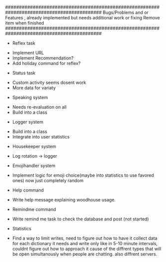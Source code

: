 ###########################################################################################
Bugs/Problems and or Features , already implemented but needs additional work or fixing
Remove item when finished
###########################################################################################

* Reflex task
- Implement URL
- Implement Recommendation?
- Add holiday command for reflex?

* Status task
- Custom activity seems dosent work
- More data for variaty

* Speaking system
- Needs re-evaluation on all
- Build into a class

* Logger system
- Build into a class
- Integrate into user statistics

* Housekeeper system
- Log rotation -> logger

* Emojihandler system
- Implement logic for emoji choice(maybe into statistics to use favored ones) now just completely random

* Help command
- Write help message explaining woodhouse usage.

* Remindme command
- Write remind me task to check the database and post (not started)

* Statistics
- Find a way to limit writes, need to figure out how to have it collect data for each dictionary it needs and write
only like in 5-10 minute intervals, couldnt figure out how to approach it cause of the diffrent types that will be open
simultanously when people are chatting. also diffrent servers.